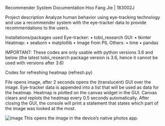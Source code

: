 Recommender System Documentation
Hoo Fang Jie | 183002J

Project description
Analyze human behavior using eye-tracking technology and use a recommender system with the eye-tracker data to provide recommendations to the users.

Installations/packages used
Eye-tracker:
    • tobii_research
 GUI:
    • tkinter
Heatmap:
    • seaborn
    • matplotlib
    • Image from PIL
Others:
    • time
    • pandas

IMPORTANT: These codes are only usable with python versions 3.6 and below (the latest tobii_research package version is 3.6, hence it cannot be used with versions after 3.6)

Codes for refreshing heatmap (refresh.py)

File opens image, after 2 seconds opens the (translucent) GUI over the image. Eye-tracker data is appended into a list that will be used as data for the heatmap.  Heatmap is plotted on the canvas widget in the GUI. Canvas clears and replots the heatmap every 0.5 seconds automatically. After closing the GUI, the console will print a statement that states which part of the image was looked at the most. 

![image](https://github.com/hoofangjie1/FYP-Eyetracker/assets/128954974/c8b6460d-ea9e-4832-a174-d5018679df0c)
This opens the image in the device’s native photos app.
